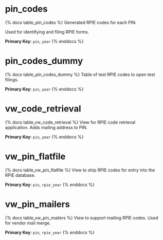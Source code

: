# pin_codes

{% docs table_pin_codes %}
Generated RPIE codes for each PIN.

Used for identifying and filing RPIE forms.

**Primary Key**: `pin`, `year`
{% enddocs %}

# pin_codes_dummy

{% docs table_pin_codes_dummy %}
Table of test RPIE codes to open test filings.

**Primary Key**: `pin`, `year`
{% enddocs %}

# vw_code_retrieval

{% docs table_vw_code_retrieval %}
View for RPIE code retrieval application. Adds mailing address to PIN.

**Primary Key**: `pin`, `year`
{% enddocs %}

# vw_pin_flatfile

{% docs table_vw_pin_flatfile %}
View to ship RPIE codes for entry into the RPIE database.

**Primary Key**: `pin`, `rpie_year`
{% enddocs %}

# vw_pin_mailers

{% docs table_vw_pin_mailers %}
View to support mailing RPIE codes. Used for vendor mail merge.

**Primary Key**: `pin`, `rpie_year`
{% enddocs %}
